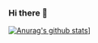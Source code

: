 ### Hi there 👋
[![Anurag's github stats](https://github-readme-stats.vercel.app/api?username=eunjinii)](https://github.com/eunjinii/github-readme-stats)]
<!--
**eunjinii/eunjinii** is a ✨ _special_ ✨ repository because its `README.md` (this file) appears on your GitHub profile.


Here are some ideas to get you started:

- 🔭 I’m currently working on ...
- 🌱 I’m currently learning ...
- 👯 I’m looking to collaborate on ...
- 🤔 I’m looking for help with ...
- 💬 Ask me about ...
- 📫 How to reach me: ...
- 😄 Pronouns: ...
- ⚡ Fun fact: ...
-->
